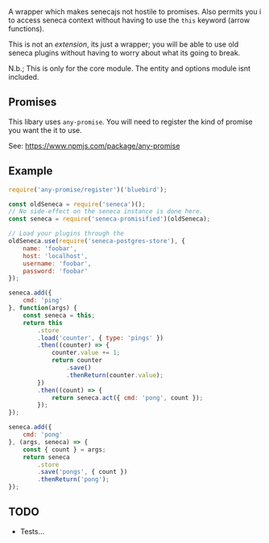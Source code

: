 A wrapper which makes senecajs not hostile to promises. Also permits you i
to access seneca context without having to use the `this` keyword (arrow
functions).

This is not an _extension_, its just a wrapper; you will be able to use
old seneca plugins without having to worry about what its going to
break.

N.b.; This is only for the core module. The entity and options
module isnt included.

## Promises
This libary uses `any-promise`. You will need to register the kind of promise
you want the it to use.

See: https://www.npmjs.com/package/any-promise

## Example

```javascript
require('any-promise/register')('bluebird');

const oldSeneca = require('seneca')();
// No side-effect on the seneca instance is done here.
const seneca = require('seneca-promisified')(oldSeneca);

// Load your plugins through the 
oldSeneca.use(require('seneca-postgres-store'), {
	name: 'foobar',
	host: 'localhost',
	username: 'foobar',
	password: 'foobar'
});

seneca.add({
	cmd: 'ping'
}, function(args) {
	const seneca = this;
	return this
		.store
		.load('counter', { type: 'pings' })
		.then((counter) => {
			counter.value += 1;
			return counter
				.save()
				.thenReturn(counter.value);
		})
		.then((count) => {
			return seneca.act({ cmd: 'pong', count });
		});
});

seneca.add({
	cmd: 'pong'
}, (args, seneca) => {
	const { count } = args;
	return seneca
		.store
		.save('pongs', { count })
		.thenReturn('pong');
});
```


## TODO
- Tests...
